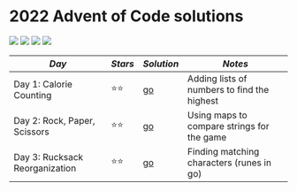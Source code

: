 # 2022 Advent of Code solutions

![](https://img.shields.io/badge/tests%20passed%20🐹-6/6-success)
![](https://img.shields.io/badge/day%20📅-3-blue)
![](https://img.shields.io/badge/stars%20⭐-6-yellow)
![](https://img.shields.io/badge/days%20completed-3-red)


|             *Day*              | *Stars* |  *Solution*  |                   *Notes*                   |
|--------------------------------|---------|--------------|---------------------------------------------|
| Day 1: Calorie Counting        |  ⭐⭐  | [go](day01/) | Adding lists of numbers to find the highest |
| Day 2: Rock, Paper, Scissors   |  ⭐⭐  | [go](day02/) | Using maps to compare strings for the game  |
| Day 3: Rucksack Reorganization |  ⭐⭐  | [go](day03/) | Finding matching characters (runes in go)   |
